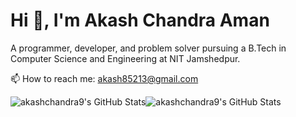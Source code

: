 # Hi 👋, I'm Akash Chandra Aman

A programmer, developer, and problem solver pursuing a B.Tech in Computer Science and Engineering at NIT Jamshedpur.

📫 How to reach me: akash85213@gmail.com


<div style="display: flex; flex-direction: row;">
  <img src="https://github-readme-stats.vercel.app/api?username=akashchandra9&theme=default&show_icons=true&hide_border=true&count_private=true" alt="akashchandra9's GitHub Stats" />
  <img src="https://github-readme-stats.vercel.app/api/top-langs/?username=akashchandra9&theme=default&show_icons=true&hide_border=true&layout=compact" alt="akashchandra9's GitHub Stats" />
</div>
